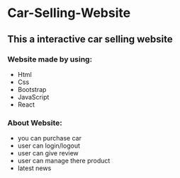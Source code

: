# Car-Selling-Website
## This a interactive car selling website
### Website made by using:
* Html
* Css
* Bootstrap
* JavaScript
* React

### About Website:
* you can purchase car
* user can login/logout
* user can give review
* user can manage there product
* latest news


